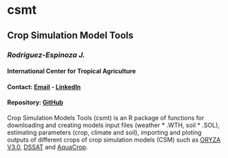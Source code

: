# csmt
## Crop Simulation Model Tools
### *Rodriguez-Espinoza J.*
#### International Center for Tropical Agriculture
#### Contact: [Email](mailto:j.r.espinosa@cgiar.org) - [LinkedIn](https://www.linkedin.com/in/jeferson-rodriguez-espinoza-24749625/)
#### Repository: [GitHub](https://github.com/jrodriguez88/ORYZA_Model_RTOOLS)

Crop Simulation Models Tools (csmt) is an R package of functions for downloading and creating models input files (weather * .WTH, soil * .SOL), estimating parameters (crop, climate and soil), importing and ploting outputs of different crops of crop simulation models (CSM) such as [ORYZA V3.0](https://sites.google.com/a/irri.org/oryza2000/about-oryza-version-3), [DSSAT](https://dssat.net/) and [AquaCrop](http://www.fao.org/aquacrop/).
